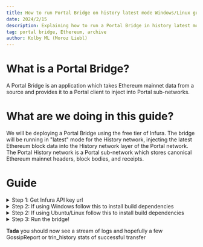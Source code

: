 ```yaml
---
title: How to run Portal Bridge on history latest mode Windows/Linux guide
date: 2024/2/15
description: Explaining how to run a Portal Bridge in history latest mode.
tag: portal bridge, Ethereum, archive
author: Kolby ML (Moroz Liebl)
---
```


# What is a Portal Bridge?
A Portal Bridge is an application which takes Ethereum mainnet data from a source and provides it to a Portal client to inject into Portal sub-networks.

# What are we doing in this guide?
We will be deploying a Portal Bridge using the free tier of Infura. The bridge will be running in "latest" mode for the History network, injecting the latest Ethereum block data into the History network layer of the Portal network. The Portal History network is a Portal sub-network which stores canonical Ethereum mainnet headers, block bodies, and receipts.

# Guide
<details><summary>Step 1: Get Infura API key url</summary>

**Step 1:** goto https://www.infura.io/ and click get started
![Image of Infura](../../public/images/portal-bridge-latest-guide/image-of-infura.png)
**Step 2:** Create an account or login
![Create an account page](../../public/images/portal-bridge-latest-guide/create-an-account-page.png)
**Step 3:** Create an API key
![Create a api key](../../public/images/portal-bridge-latest-guide/create-a-api-key.png)
**Step 4:** Click mainnet then save changes
![Click mainnet then save changes](../../public/images/portal-bridge-latest-guide/click-mainnet-then-save-changes.png)
**Step 5:** Copy the Infura endpoint and save it for later
![Copy the Infura endpoint and save it for later](../../public/images/portal-bridge-latest-guide/copy-the-infura-endpoint-and-save-it-for-later.png)
</details>
<details><summary>Step 2: If using Windows follow this to install build dependencies</summary>

**Step 1:** open powershell

**Note** only install these if you don't have them already

**Step 2:** Install Rust `winget install Rustlang.Rustup`

**Step 3:** Install git `winget install -e --id Git.Git`

**Step 4:** Install clang/llvm as it is required to compile c-kzg `winget install LLVM.LLVM`

**Step 5:** Install Microsoft C++ Build tools https://visualstudio.microsoft.com/visual-cpp-build-tools/ make sure to check `Desktop development with C++` before clicking the install button

**Step 6:** open a new powershell to refresh environment variables

</details>
<details><summary>Step 2: If using Ubuntu/Linux follow this to install build dependencies</summary>

**Step 1:** Open the terminal

**Step 2:** Install system dependency's required

  ```sudo apt install libclang-dev pkg-config build-essential git```

**Step 3:**  Install Rust https://www.rust-lang.org/tools/install
</details>

</details>
<details><summary>Step 3: Run the bridge!</summary>

**Step 1:** Clone trin project: ``git clone https://github.com/ethereum/trin.git``

**Step 2:** cd into trin: `cd trin`

**Step 3:** compile trin `cargo build --bin trin`

**Step 4:** clone portal-accumulators `git clone https://github.com/ethereum/portal-accumulators.git`

**Step 5:** run the bridge (make sure to `<put infura url/(api key) here>` with your Infura api key url you got earlier) `cargo run -p portal-bridge -- --executable-path ./target/debug/trin --mode latest --el-provider <put infura url/(api key) here> --el-provider-request-limit 100000 --epoch-accumulator-path ./portal-accumulators trin`

</details>

**Tada** you should now see a stream of logs and hopefully a few GossipReport or trin_history stats of successful transfer
